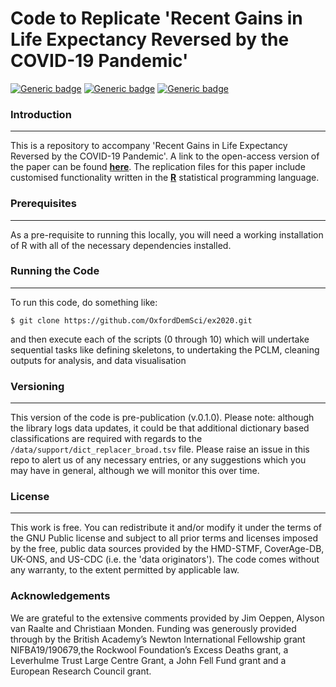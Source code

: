 # Code to Replicate 'Recent Gains in Life Expectancy Reversed by the COVID-19 Pandemic'

[![Generic badge](https://img.shields.io/badge/R-4.0.4-<red>.svg)](https://shields.io/)  [![Generic badge](https://img.shields.io/badge/License-GNU-green.svg)](https://shields.io/)  [![Generic badge](https://img.shields.io/badge/Maintained-Yes-red.svg)](https://shields.io/)

### Introduction
------------

This is a repository to accompany 'Recent Gains in Life Expectancy Reversed by the COVID-19 Pandemic'. A link to the open-access version of the paper can be found [**here**](https://vimeo.com/462292180). The replication files for this paper include customised functionality written in the [**R**](https://www.r-project.org/) statistical programming language.


### Prerequisites
------------

As a pre-requisite to running this locally, you will need a working installation of R with all of the necessary dependencies installed. 

### Running the Code
------------

To run this code, do something like:

```console
$ git clone https://github.com/OxfordDemSci/ex2020.git
```

and then execute each of the scripts (0 through 10) which will undertake sequential tasks like defining skeletons, to undertaking the PCLM, cleaning outputs for analysis, and data visualisation

### Versioning
------------

This version of the code is pre-publication (v.0.1.0). Please note: although the library logs data updates, it could be that additional dictionary based classifications are required with regards to the ```/data/support/dict_replacer_broad.tsv``` file. Please raise an issue in this repo to alert us of any necessary entries, or any suggestions which you may have in general, although we will monitor this over time.

### License
------------

This work is free. You can redistribute it and/or modify it under the terms of the GNU Public license and subject to all prior terms and licenses imposed by the free, public data sources provided by the HMD-STMF, CoverAge-DB, UK-ONS, and US-CDC (i.e. the 'data originators'). The code comes without any warranty, to the extent permitted by applicable law.

### Acknowledgements

We are grateful to the extensive comments provided by Jim Oeppen, Alyson van Raalte and Christiaan Monden. Funding was generously provided through by the British Academy’s Newton International Fellowship grant NIFBA19/190679,the Rockwool Foundation’s Excess Deaths grant, a Leverhulme Trust Large Centre Grant, a John Fell Fund grant and a European Research Council grant.
